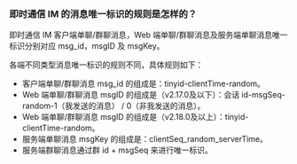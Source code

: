 [](id:Q9)
### 即时通信 IM 的消息唯一标识的规则是怎样的？
即时通信 IM 客户端单聊/群聊消息，Web 端单聊/群聊消息及服务端单聊消息唯一标识分别对应 msg_id，msgID 及 msgKey。

各端不同类型消息唯一标识的规则不同，具体规则如下：
- 客户端单聊/群聊消息 msg_id 的组成是：tinyid-clientTime-random。
- Web 端单聊/群聊消息 msgID 的组成是（v2.17.0及以下）：会话 id-msgSeq-random-1（我发送的消息） / 0（非我发送的消息）。
- Web 端单聊/群聊消息 msgID 的组成是（v2.18.0及以上）：tinyid-clientTime-random。
- 服务端单聊消息 msgKey 的组成是：clientSeq_random_serverTime。
- 服务端群聊消息通过群 id + msgSeq 来进行唯一标识。
